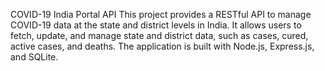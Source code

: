 COVID-19 India Portal API
This project provides a RESTful API to manage COVID-19 data at the state and district levels in India. It allows users to fetch, update, and manage state and district data, such as cases, cured, active cases, and deaths. The application is built with Node.js, Express.js, and SQLite.
